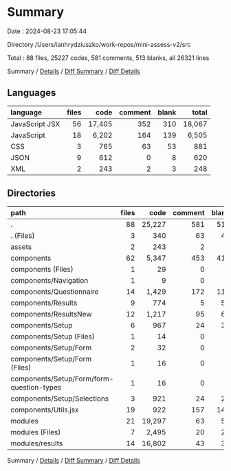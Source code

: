 # Summary

Date : 2024-08-23 17:05:44

Directory /Users/ianhrydziuszko/work-repos/mini-assess-v2/src

Total : 88 files,  25227 codes, 581 comments, 513 blanks, all 26321 lines

Summary / [Details](details.md) / [Diff Summary](diff.md) / [Diff Details](diff-details.md)

## Languages
| language | files | code | comment | blank | total |
| :--- | ---: | ---: | ---: | ---: | ---: |
| JavaScript JSX | 56 | 17,405 | 352 | 310 | 18,067 |
| JavaScript | 18 | 6,202 | 164 | 139 | 6,505 |
| CSS | 3 | 765 | 63 | 53 | 881 |
| JSON | 9 | 612 | 0 | 8 | 620 |
| XML | 2 | 243 | 2 | 3 | 248 |

## Directories
| path | files | code | comment | blank | total |
| :--- | ---: | ---: | ---: | ---: | ---: |
| . | 88 | 25,227 | 581 | 513 | 26,321 |
| . (Files) | 3 | 340 | 63 | 42 | 445 |
| assets | 2 | 243 | 2 | 3 | 248 |
| components | 62 | 5,347 | 453 | 416 | 6,216 |
| components (Files) | 1 | 29 | 0 | 3 | 32 |
| components/Navigation | 1 | 9 | 0 | 2 | 11 |
| components/Questionnaire | 14 | 1,429 | 172 | 114 | 1,715 |
| components/Results | 9 | 774 | 5 | 58 | 837 |
| components/ResultsNew | 12 | 1,217 | 95 | 61 | 1,373 |
| components/Setup | 6 | 967 | 24 | 32 | 1,023 |
| components/Setup (Files) | 1 | 14 | 0 | 4 | 18 |
| components/Setup/Form | 2 | 32 | 0 | 5 | 37 |
| components/Setup/Form (Files) | 1 | 16 | 0 | 3 | 19 |
| components/Setup/Form/form-question-types | 1 | 16 | 0 | 2 | 18 |
| components/Setup/Selections | 3 | 921 | 24 | 23 | 968 |
| components/Utils.jsx | 19 | 922 | 157 | 146 | 1,225 |
| modules | 21 | 19,297 | 63 | 52 | 19,412 |
| modules (Files) | 7 | 2,495 | 20 | 20 | 2,535 |
| modules/results | 14 | 16,802 | 43 | 32 | 16,877 |

Summary / [Details](details.md) / [Diff Summary](diff.md) / [Diff Details](diff-details.md)
